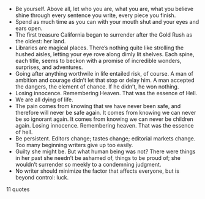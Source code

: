  - Be yourself. Above all, let who you are, what you are, what you believe shine through every sentence you write, every piece you finish.
 - Spend as much time as you can with your mouth shut and your eyes and ears open.
 - The first treasure California began to surrender after the Gold Rush as the oldest: her land.
 - Libraries are magical places. There’s nothing quite like strolling the hushed aisles, letting your eye rove along dimly lit shelves. Each spine, each title, seems to beckon with a promise of incredible wonders, surprises, and adventures.
 - Going after anything worthwile in life entailed risk, of course. A man of ambition and courage didn’t let that stop or delay him. A man accepted the dangers, the element of chance. If he didn’t, he won nothing.
 - Losing innocence. Remembering Heaven. That was the essence of Hell.
 - We are all dying of life.
 - The pain comes from knowing that we have never been safe, and therefore will never be safe again. It comes from knowing we can never be so ignorant again. It comes from knowing we can never be children again. Losing innocence. Remembering heaven. That was the essence of hell.
 - Be persistent. Editors change; tastes change; editorial markets change. Too many beginning writers give up too easily.
 - Guilty she might be. But what human being was not? There were things in her past she needn’t be ashamed of, things to be proud of; she wouldn’t surrender so meekly to a condemning judgment.
 - No writer should minimize the factor that affects everyone, but is beyond control: luck.

11 quotes
